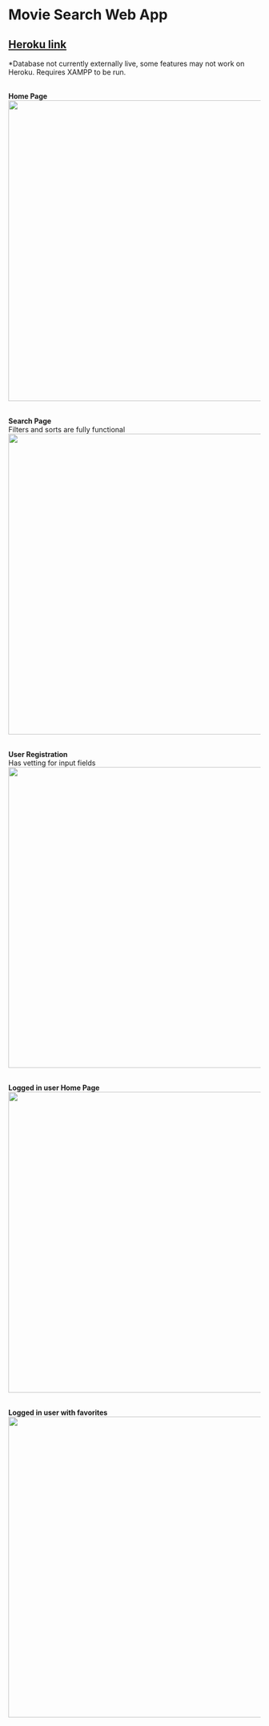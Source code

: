 # Movie Search Web App
## [Heroku link](https://comp-3512-w22-team-6.herokuapp.com/) <br />
*Database not currently externally live, some features may not work on Heroku. Requires XAMPP to be run.
<br />
<br />

**Home Page** <br />
 <img src="https://user-images.githubusercontent.com/4460101/202262167-d9d78b1b-f08f-4128-bcc1-13082461bfde.png" width="600">
  <br />
  <br />
  
**Search Page** <br />
Filters and sorts are fully functional <br />
<img src="https://user-images.githubusercontent.com/4460101/202262182-42fafb42-ad42-4f84-8980-550382246611.png" width="600">
 <br />
  <br />
  
**User Registration** <br />
Has vetting for input fields<br />
 <img src="https://user-images.githubusercontent.com/4460101/202262200-5337c5c0-5683-4cc4-a1de-9668e15195cb.png" width="600">
 <br />
  <br />
  
 **Logged in user Home Page** <br />
 <img src="https://user-images.githubusercontent.com/4460101/202262209-b79d3dd0-72eb-47e5-8e0d-7b43187299fc.png" width="600">
 <br />
  <br />
  
 **Logged in user with favorites** <br />
 <img src="https://user-images.githubusercontent.com/4460101/202262236-bb1c5b04-240d-4b63-8ff6-f93e51c48bf4.png" width="600">
     
